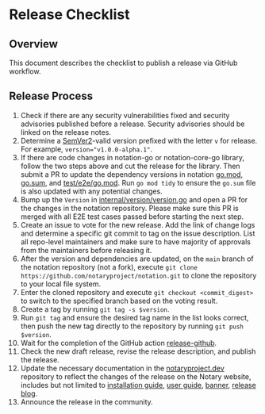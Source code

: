 # Release Checklist

## Overview

This document describes the checklist to publish a release via GitHub workflow.

## Release Process

1. Check if there are any security vulnerabilities fixed and security advisories published before a release. Security advisories should be linked on the release notes.
1. Determine a [SemVer2](https://semver.org/)-valid version prefixed with the letter `v` for release. For example, `version="v1.0.0-alpha.1"`.
1. If there are code changes in notation-go or notation-core-go library, follow the two steps above and cut the release for the library. Then submit a PR to update the dependency versions in notation [go.mod](go.mod), [go.sum](go.sum), and [test/e2e/go.mod](test/e2e/go.mod). Run `go mod tidy` to ensure the `go.sum` file is also updated with any potential changes.
1. Bump up the `Version` in [internal/version/version.go](internal/version/version.go#L5) and open a PR for the changes in the notation repository. Please make sure this PR is merged with all E2E test cases passed before starting the next step.
1. Create an issue to vote for the new release. Add the link of change logs and determine a specific git commit to tag on the issue description. List all repo-level maintainers and make sure to have majority of approvals from the maintainers before releasing it. 
1. After the version and dependencies are updated, on the `main` branch of the notation repository (not a fork), execute `git clone https://github.com/notaryproject/notation.git` to clone the repository to your local file system. 
1. Enter the cloned repository and execute `git checkout <commit_digest>` to switch to the specified branch based on the voting result.
1. Create a tag by running `git tag -s $version`.
1. Run `git tag` and ensure the desired tag name in the list looks correct, then push the new tag directly to the repository by running `git push $version`.
1. Wait for the completion of the GitHub action [release-github](https://github.com/notaryproject/notation/actions/workflows/release-github.yml).
1. Check the new draft release, revise the release description, and publish the release.
1. Update the necessary documentation in the [notaryproject.dev](https://github.com/notaryproject/notaryproject.dev) repository to reflect the changes of the release on the Notary website, includes but not limited to [installation guide](https://github.com/notaryproject/notaryproject.dev/blob/main/content/en/docs/installation/cli.md), [user guide](https://github.com/notaryproject/notaryproject.dev/tree/main/content/en/docs/how-to), [banner](https://github.com/notaryproject/notaryproject.dev/blob/main/layouts/partials/banner.html), [release blog](https://github.com/notaryproject/notaryproject.dev/tree/main/content/en/blog).
1. Announce the release in the community.
